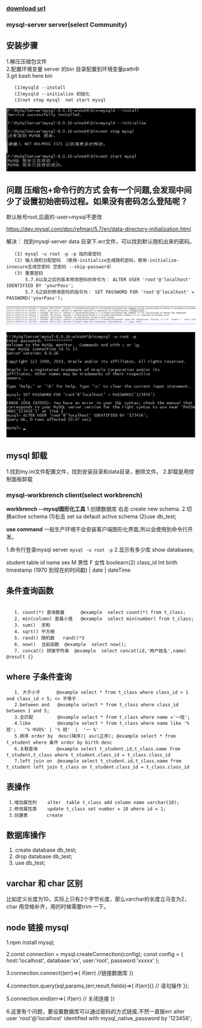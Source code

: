 
### [download url](https://dev.mysql.com/downloads/file/?id=485812)

### mysql-server server(select Community)

## 安装步骤
 1.解压压缩包文件 </br>
 2.配置环境变量 server 的bin 目录配置到环境变量path中 </br>
 3.git bash here bin 
 
 ```
    (1)mysqld --install
    (2)mysqld --initialize 初始化 
    (3)net stop mysql  net start mysql
 ```

 ![图片](https://github.com/richChen0815/mysqlConnectTest/blob/master/1562574879(1).jpg) 
 
 
## 问题 压缩包+命令行的方式 会有一个问题,会发现中间少了设置初始密码过程。如果没有密码怎么登陆呢？
默认帐号root,后面的-user=mysql不更改



https://dev.mysql.com/doc/refman/5.7/en/data-directory-initialization.html

   解决：
       找到mysql-server data 目录下.err文件，可以找到默认随机出来的密码。

       (1) mysql -u root -p -p 指的是密码 
       (2) 输入随机分配密码 （使用-initialize生成随机密码，使用-initialize-insecure生成空密码 空密码 --skip-password）
       (3) 重置密码
           5.7.6以及之后的版本修改密码的命令为： ALTER USER 'root'@'localhost' IDENTIFIED BY 'yourPass';
           5.7.6之前的修改密码的指令为： SET PASSWORD FOR 'root'@'localhost' = PASSWORD('yourPass');


  ![图片](https://github.com/richChen0815/mysqlConnectTest/blob/master/1562575813(1).jpg)
       
  ![图片](https://github.com/richChen0815/mysqlConnectTest/blob/master/1562576475(1).jpg)




## mysql 卸载
  1.找到my.ini文件配置文件，找到安装目录和data目录，删除文件。
  2.卸载是用控制面板卸载

### mysql-workbrench client(select workbrench)
 **workbrench --mysql图形化工具**
 1.创建数据库   右击 create new schema.
 2.切换active schema 
   (1)右击 set sa default active schema
   (2)use db_test;
   
**use command**
   一般生产环境不会安装客户端图形化界面,所以会使用到命令行开发。
   
   1.命令行登录mysql server
      ```
       mysql -u root -p
      ```
   2.显示有多少库
     show databases;
     

 
   
   
  
 student table 
   id
   name
   sex   M 男性 F 女性  boolearn(2) 
   class_id  Int 
   birth   timestamp (1970 到现在的时间戳)  | date  |  dateTime  
  

## 条件查询函数
```
   
   1. count(*) 查询数量      @example  select count(*) from t_class;
   2. min(column) 查最小值   @example  select min(number) from t_class;
   3. sum()  求和
   4. sqrt() 平方根
   5. rand() 随机数   rand()*3
   6. now()  当前函数  @example  select now();
   7. concat() 拼接字符串  @example  select concat(id,'用户姓名',name)  @result {}
```
   
## where 子条件查询

```
   1. 大于小于      @example select * from t_class where class_id > 1 and class_id < 5; <> 不等于 
   2.between and   @example select * from t_class where class_id between 1 and 5;
   3.全匹配         @example select * from t_class where name ='一班';
   4.like          @example select * from t_class where name like '%班';   '% 中间%' | '% 班'  |  '一 %'
   5.排序 order by  desc(降序)| asc(正序); @example select * from t_student where 条件 order by birth desc 
   6.关联查询       @example select t_student.id,t_class.name from t_student,t_class where t_student.class_id = t_class.class_id 
   7.left join on  @example select t_student.id,t_class.name from t_student left join t_class on t_student.class_id = t_class.class_id 
```

## 表操作

```
 1.增加属性列    alter  table t_class add column name varchar(10); 
 2.修改属性类    update t_class set number = 10 where id = 1;
 3.创建表       create 
```

## 数据库操作

 1. create database db_test;
 2. drop database db_test;
 3. use db_test;


## varchar 和 char 区别
   比如定义长度为10，实际上只有2个字节长度，那么varchar的长度立马变为2，char 用空格补齐，用的时候需要trim 一下。

## node 链接 mysql

 1.npm install mysql;
 
 2.const connection = mysql.createConnection(config);
 const config = {
     host:'localhost',
     database:'xx',
     user:'root',
     password:'xxxxx'
  };
  
  3.connection.connect((err)=>{
    if(err) //链接数据库
  })
  
  4.connection.query(sql,params,(err,result,fields)=>{
     if(err){} // 语句操作
  });
  
  5.connection.end(err=>{
     if(err) // 关闭连接
  })
  
  6.这里有个问题，要设置数据库可以通过密码的方式链接,不然一直报err
    alter user 'root'@'localhost' identified with mysql_native_password by '123456';
  

 

